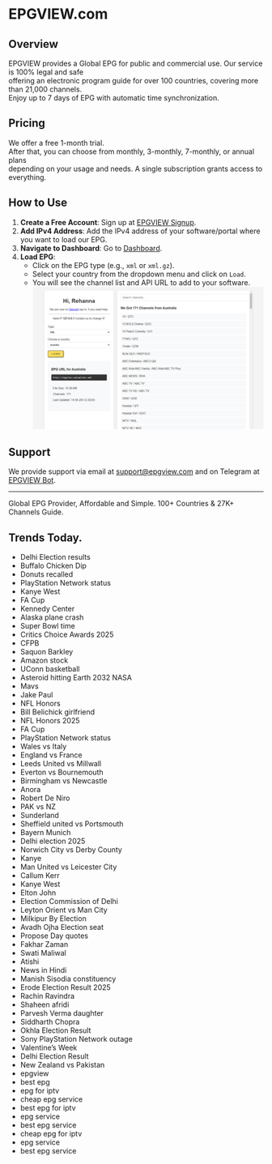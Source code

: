 # EPGVIEW.com



## Overview
EPGVIEW provides a Global EPG for public and commercial use. Our service is 100% legal and safe\
offering an electronic program guide for over 100 countries, covering more than 21,000 channels.\
Enjoy up to 7 days of EPG with automatic time synchronization.

## Pricing
We offer a free 1-month trial. \
After that, you can choose from monthly, 3-monthly, 7-monthly, or annual plans \
depending on your usage and needs. A single subscription grants access to everything.

## How to Use
1. **Create a Free Account**: Sign up at [EPGVIEW Signup](https://epgview.com/signup.php).
2. **Add IPv4 Address**: Add the IPv4 address of your software/portal where you want to load our EPG.
3. **Navigate to Dashboard**: Go to [Dashboard](https://epgview.com/dashboard.php).
4. **Load EPG**:
   - Click on the EPG type (e.g., `xml` or `xml.gz`).
   - Select your country from the dropdown menu and click on `Load`.
   - You will see the channel list and API URL to add to your software.
![EPGVIEW](img/dashboard.png)
## Support
We provide support via email at [support@epgview.com](mailto:support@epgview.com) and on Telegram at [EPGVIEW Bot](https://t.me/epgview_bot).

---

Global EPG Provider, Affordable and Simple. 100+ Countries & 27K+ Channels Guide.

## Trends Today.

- Delhi Election results
- Buffalo Chicken Dip
- Donuts recalled
- PlayStation Network status
- Kanye West
- FA Cup
- Kennedy Center
- Alaska plane crash
- Super Bowl time
- Critics Choice Awards 2025
- CFPB
- Saquon Barkley
- Amazon stock
- UConn basketball
- Asteroid hitting Earth 2032 NASA
- Mavs
- Jake Paul
- NFL Honors
- Bill Belichick girlfriend
- NFL Honors 2025
- FA Cup
- PlayStation Network status
- Wales vs Italy
- England vs France
- Leeds United vs Millwall
- Everton vs Bournemouth
- Birmingham vs Newcastle
- Anora
- Robert De Niro
- PAK vs NZ
- Sunderland
- Sheffield united vs Portsmouth
- Bayern Munich
- Delhi election 2025
- Norwich City vs Derby County
- Kanye
- Man United vs Leicester City
- Callum Kerr
- Kanye West
- Elton John
- Election Commission of Delhi
- Leyton Orient vs Man City
- Milkipur By Election
- Avadh Ojha Election seat
- Propose Day quotes
- Fakhar Zaman
- Swati Maliwal
- Atishi
- News in Hindi
- Manish Sisodia constituency
- Erode Election Result 2025
- Rachin Ravindra
- Shaheen afridi
- Parvesh Verma daughter
- Siddharth Chopra
- Okhla Election Result
- Sony PlayStation Network outage
- Valentine’s Week
- Delhi Election Result
- New Zealand vs Pakistan
- epgview
- best epg
- epg for iptv
- cheap epg service
- best epg for iptv
- epg service
- best epg service
- cheap epg for iptv
- epg service
- best epg service
